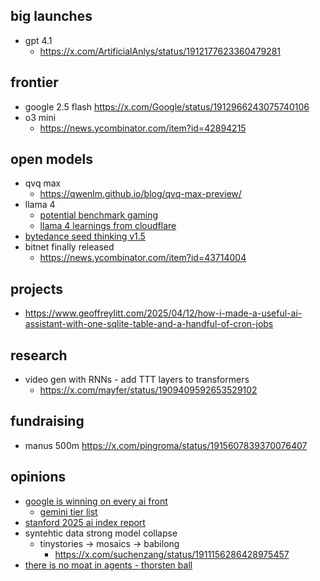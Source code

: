 

## big launches

- gpt 4.1 
	- https://x.com/ArtificialAnlys/status/1912177623360479281


## frontier

- google 2.5 flash https://x.com/Google/status/1912966243075740106
- o3 mini
	- https://news.ycombinator.com/item?id=42894215

## open models

- qvq max
	- https://qwenlm.github.io/blog/qvq-max-preview/
- llama 4
	- [potential benchmark gaming](https://old.reddit.com/r/LocalLLaMA/comments/1jt8yug/serious_issues_in_llama_4_training_i_have/)
	- [llama 4 learnings from cloudflare](https://x.com/_mchenco/status/1908873033852338580)
- [bytedance seed thinking v1.5](https://github.com/ByteDance-Seed/Seed-Thinking-v1.5)
- bitnet finally released
	- https://news.ycombinator.com/item?id=43714004

## projects

- https://www.geoffreylitt.com/2025/04/12/how-i-made-a-useful-ai-assistant-with-one-sqlite-table-and-a-handful-of-cron-jobs

## research

- video gen with RNNs - add TTT layers to transformers
	- https://x.com/mayfer/status/1909409592653529102


## fundraising

- manus 500m https://x.com/pingroma/status/1915607839370076407


## opinions
- [google is winning on every ai front](https://news.ycombinator.com/item?id=43661235)
	- [gemini tier list](https://x.com/suchenzang/status/1911251230317490416)
- [stanford 2025 ai index report](https://hai.stanford.edu/ai-index/2025-ai-index-report)
- syntehtic data strong model collapse
	- tinystories -> mosaics -> babilong 
		- https://x.com/suchenzang/status/1911156286428975457
- [there is no moat in agents - thorsten ball](https://x.com/thorstenball/status/1912178069336396186)